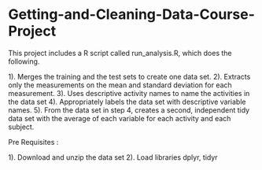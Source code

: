 Getting-and-Cleaning-Data-Course-Project
========================================

This project includes a R script called run_analysis.R, which does the following. 

1). Merges the training and the test sets to create one data set.
2). Extracts only the measurements on the mean and standard deviation for each measurement. 
3). Uses descriptive activity names to name the activities in the data set
4). Appropriately labels the data set with descriptive variable names. 
5). From the data set in step 4, creates a second, independent tidy data set with the average of each variable for each activity and each subject.


Pre Requisites :

1). Download and unzip the data set
2). Load libraries dplyr, tidyr


